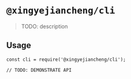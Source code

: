 # `@xingyejiancheng/cli`

> TODO: description

## Usage

```
const cli = require('@xingyejiancheng/cli');

// TODO: DEMONSTRATE API
```
